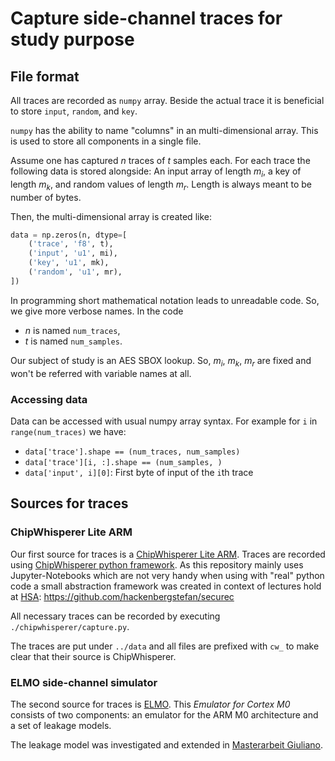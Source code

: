 # Capture side-channel traces for study purpose

## File format

All traces are recorded as `numpy` array.
Beside the actual trace it is beneficial to store `input`, `random`, and `key`.

`numpy` has the ability to name "columns" in an multi-dimensional array.
This is used to store all components in a single file.

Assume one has captured $n$ traces of $t$ samples each.
For each trace the following data is stored alongside:
An input array of length $m_i$, a key of length $m_k$, and random values of length $m_r$.
Length is always meant to be number of bytes.

Then, the multi-dimensional array is created like:

```python
data = np.zeros(n, dtype=[
    ('trace', 'f8', t),
    ('input', 'u1', mi),
    ('key', 'u1', mk),
    ('random', 'u1', mr),
])
```

In programming short mathematical notation leads to unreadable code.
So, we give more verbose names. In the code

- $n$ is named `num_traces`,
- $t$ is named `num_samples`.

Our subject of study is an AES SBOX lookup.
So, $m_i$, $m_k$, $m_r$ are fixed and won't be referred with variable names at all.

### Accessing data

Data can be accessed with usual numpy array syntax.
For example for `i` in `range(num_traces)` we have:

- `data['trace'].shape == (num_traces, num_samples)`
- `data['trace'][i, :].shape == (num_samples, )`
- `data['input', i][0]`: First byte of input of the `i`th trace

## Sources for traces

### ChipWhisperer Lite ARM

Our first source for traces is a [ChipWhisperer Lite ARM](https://www.newae.com/products/NAE-CWLITE-ARM).
Traces are recorded using [ChipWhisperer python framework](https://github.com/newaetech/chipwhisperer).
As this repository mainly uses Jupyter-Notebooks which are not very handy when using with "real" python code a small abstraction framework was created in context of lectures hold at [HSA](https://www.hs-augsburg.de/): https://github.com/hackenbergstefan/securec

All necessary traces can be recorded by executing `./chipwhisperer/capture.py`.

The traces are put under `../data` and all files are prefixed with `cw_` to make clear that their source is ChipWhisperer.

### ELMO side-channel simulator

The second source for traces is [ELMO](https://github.com/sca-research/ELMO).
This _Emulator for Cortex M0_ consists of two components: an emulator for the ARM M0 architecture and a set of leakage models.

The leakage model was investigated and extended in [Masterarbeit Giuliano](...).
